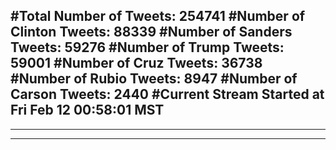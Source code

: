 #Total Number of Tweets: 254741 
#Number of Clinton Tweets: 88339
#Number of Sanders Tweets: 59276
#Number of Trump Tweets: 59001
#Number of Cruz Tweets: 36738
#Number of Rubio Tweets: 8947
#Number of Carson Tweets: 2440
#Current Stream Started at Fri Feb 12 00:58:01 MST
---
---
---

